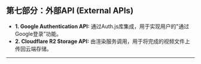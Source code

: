 ## **第七部分：外部API (External APIs)**

* **1. Google Authentication API:** 通过Auth.js库集成，用于实现用户的"通过Google登录"功能。
* **2. Cloudflare R2 Storage API:** 由渲染服务调用，用于将完成的视频文件上传回云端存储。

***
